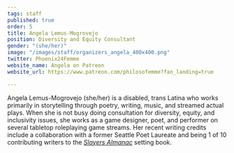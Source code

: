 ```yaml
---
tags: staff
published: true
order: 5
title: Angela Lemus-Mogrovejo
position: Diversity and Equity Consultant
gender: "(she/her)"
image: "/images/staff/organizers_angela_400x400.png"
twitter: Phoenix24Femme
website_name: Angela on Patreon
website_url: https://www.patreon.com/philosofemme?fan_landing=true

---
```

Angela Lemus-Mogrovejo (she/her) is a disabled, trans Latina who works primarily in storytelling through poetry, writing, music, and streamed actual plays. When she is not busy doing consultation for diversity, equity, and inclusivity issues, she works as a game designer, poet, and performer on several tabletop roleplaying game streams. Her recent writing credits include a collaboration with a former Seattle Poet Laureate and being 1 of 10 contributing writers to the [_Slayers Almanac_](https://gilarpgs.itch.io/slayers-almanac) setting book.